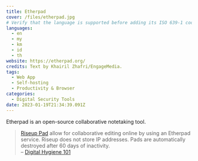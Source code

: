 ```yaml
---
title: Etherpad
cover: /files/etherpad.jpg
# Verify that the language is supported before adding its ISO 639-1 code here. without the country code, i.e. ms instead of ms_MY.
languages:
  - en
  - my
  - km
  - id
  - th
website: https://etherpad.org/
credits: Text by Khairil Zhafri/EngageMedia.
tags:
  - Web App
  - Self-hosting
  - Productivity & Browser
categories:
  - Digital Security Tools
date: 2023-01-19T21:34:39.091Z
---
```

Etherpad is an open-source collaborative notetaking tool.

> ﻿[Riseup Pad](https://pad.riseup.net/) allow for collaborative editing online by using an Etherpad service. Riseup does not store IP addresses. Pads are automatically destroyed after 60 days of inactivity.\
> –﻿ [Digital Hygiene 101](https://engagemedia.org/2022/digital-hygiene-safety-security/)
